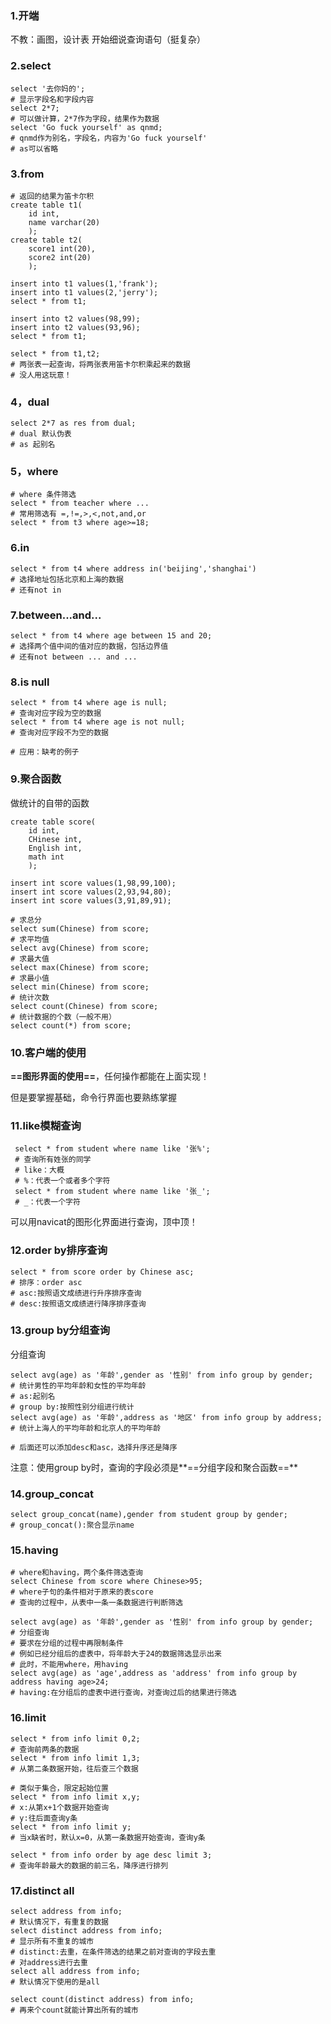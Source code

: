### 1.开端

不教：画图，设计表
开始细说查询语句（挺复杂）

### 2.select

```mysql
select '去你妈的';
# 显示字段名和字段内容
select 2*7;
# 可以做计算，2*7作为字段，结果作为数据
select 'Go fuck yourself' as qnmd;
# qnmd作为别名，字段名，内容为'Go fuck yourself'
# as可以省略
```

### 3.from

```mysql
# 返回的结果为笛卡尔积
create table t1(
    id int,
    name varchar(20)
    );
create table t2(
    score1 int(20),
    score2 int(20)
    );
    
insert into t1 values(1,'frank');
insert into t1 values(2,'jerry');
select * from t1;

insert into t2 values(98,99);
insert into t2 values(93,96);
select * from t1;

select * from t1,t2;
# 两张表一起查询，将两张表用笛卡尔积乘起来的数据
# 没人用这玩意！
```

### 4，dual

```mysql
select 2*7 as res from dual;
# dual 默认伪表
# as 起别名
```

### 5，where

```mysql
# where 条件筛选
select * from teacher where ...
# 常用筛选有 =,!=,>,<,not,and,or
select * from t3 where age>=18;

```

### 6.in

```mysql
select * from t4 where address in('beijing','shanghai')
# 选择地址包括北京和上海的数据
# 还有not in
```

### 7.between...and...

```mysql
select * from t4 where age between 15 and 20;
# 选择两个值中间的值对应的数据，包括边界值
# 还有not between ... and ...
```

### 8.is null

```mysql
select * from t4 where age is null;
# 查询对应字段为空的数据
select * from t4 where age is not null;
# 查询对应字段不为空的数据

# 应用：缺考的例子
```

### 9.聚合函数

做统计的自带的函数

```mysql
create table score(
    id int,
    CHinese int,
    English int,
    math int
    );

insert int score values(1,98,99,100);
insert int score values(2,93,94,80);
insert int score values(3,91,89,91);

# 求总分
select sum(Chinese) from score;
# 求平均值
select avg(Chinese) from score;
# 求最大值
select max(Chinese) from score;
# 求最小值
select min(Chinese) from score;
# 统计次数
select count(Chinese) from score;
# 统计数据的个数（一般不用）
select count(*) from score;
```

### 10.客户端的使用

**==图形界面的使用==**，任何操作都能在上面实现！

但是要掌握基础，命令行界面也要熟练掌握

### 11.like模糊查询

```mysql
 select * from student where name like '张%';
 # 查询所有姓张的同学
 # like：大概
 # %：代表一个或者多个字符
 select * from student where name like '张_';
 # _：代表一个字符
```

可以用navicat的图形化界面进行查询，顶中顶！

### 12.order by排序查询

```mysql
select * from score order by Chinese asc;
# 排序：order asc
# asc:按照语文成绩进行升序排序查询
# desc:按照语文成绩进行降序排序查询
```

### 13.group by分组查询

分组查询

```mysql
select avg(age) as '年龄',gender as '性别' from info group by gender;
# 统计男性的平均年龄和女性的平均年龄
# as:起别名
# group by:按照性别分组进行统计
select avg(age) as '年龄',address as '地区' from info group by address;
# 统计上海人的平均年龄和北京人的平均年龄

# 后面还可以添加desc和asc，选择升序还是降序
```

注意：使用group by时，查询的字段必须是**==分组字段和聚合函数==**

### 14.group_concat

```mysql
select group_concat(name),gender from student group by gender;
# group_concat():聚合显示name
```

### 15.having

```mysql
# where和having，两个条件筛选查询
select Chinese from score where Chinese>95;
# where子句的条件相对于原来的表score
# 查询的过程中，从表中一条一条数据进行判断筛选

select avg(age) as '年龄',gender as '性别' from info group by gender;
# 分组查询
# 要求在分组的过程中再限制条件
# 例如已经分组后的虚表中，将年龄大于24的数据筛选显示出来
# 此时，不能用where，用having
select avg(age) as 'age',address as 'address' from info group by address having age>24;
# having:在分组后的虚表中进行查询，对查询过后的结果进行筛选
```

### 16.limit

```mysql
select * from info limit 0,2;
# 查询前两条的数据
select * from info limit 1,3;
# 从第二条数据开始，往后查三个数据

# 类似于集合，限定起始位置
select * from info limit x,y;
# x:从第x+1个数据开始查询
# y:往后面查询y条
select * from info limit y;
# 当x缺省时，默认x=0，从第一条数据开始查询，查询y条

select * from info order by age desc limit 3;
# 查询年龄最大的数据的前三名，降序进行排列
```

### 17.distinct all

```mysql
select address from info;
# 默认情况下，有重复的数据
select distinct address from info;
# 显示所有不重复的城市
# distinct:去重，在条件筛选的结果之前对查询的字段去重
# 对address进行去重
select all address from info;
# 默认情况下使用的是all

select count(distinct address) from info;
# 再来个count就能计算出所有的城市

```

